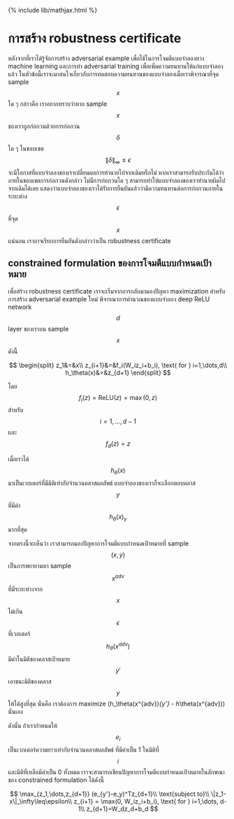 {% include lib/mathjax.html %}
# การสร้าง robustness certificate

หลังจากที่เราได้รู้จักการสร้าง adversarial example เพื่อใช้ในการโจมตีแบบจำลองทาง machine learning และการทำ adversarial training เพื่อเพิ่มความทนทานให้แก่แบบจำลองแล้ว ในหัวข้อนี้เราจะมาสนใจเกี่ยวกับการทดสอบความทนทานของแบบจำลองเมื่อเราพิจารณาที่จุด sample $$x$$ ใด ๆ กล่าวคือ เราอยากทราบว่าหาก sample $$x$$ ของเราถูกก่อกวนด้วยการก่อกวน $$\delta$$ ใด ๆ ในขอบเขต $$\|\delta\|_\infty\leq\epsilon$$ จะมีโอกาสที่แบบจำลองของเราเปลี่ยนผลการทำนายไปจากเดิมหรือไม่ หากเราสามารถรับประกันได้ว่าภายในขอบเขตการก่อกวนดังกล่าว ไม่มีการก่อกวนใด ๆ สามารถทำให้แบบจำลองของเราทำนายผิดไปจากเดิมได้เลย แสดงว่าแบบจำลองของเราได้รับการยืนยันแล้วว่ามีความทนทานต่อการก่อกวนภายในระยะห่าง $$\epsilon$$ ที่จุด $$x$$ แน่นอน เราอาจเรียกการยืนยันดังกล่าวว่าเป็น robustness certificate 

## constrained formulation ของการโจมตีแบบกำหนดเป้าหมาย

เพื่อสร้าง robustness certificate เราจะเริ่มจากการกลับมามองปัญหา maximization สำหรับการสร้าง adversarial example ใหม่ 
พิจารณาการคำนวณของแบบจำลอง deep ReLU network $$d$$ layer ของเราบน sample $$x$$ ดังนี้

$$
\begin{split}
z_1&=&x\\
z_{i+1}&=&f_i(W_iz_i+b_i), \text{ for } i=1,\dots,d\\
h_\theta(x)&=&z_{d+1}
\end{split}
$$

โดย $$f_i(z)=\text{ReLU}(z)=\max(0, z)$$ สำหรับ $$i=1,\dots,d-1$$ และ $$f_d(z)=z$$ 

เมื่อเราได้ $$h_\theta(x)$$ มาเป็นเวกเตอร์ที่มีมิติเท่ากับจำนวนคลาสผลลัพธ์ แบบจำลองของเราก็จะเลือกตอบคลาส $$y$$ ที่มีค่า $$h_\theta(x)_y$$ มากที่สุด

จากตรงนี้จะเห็นว่า เราสามารถมองปัญหาการโจมตีแบบกำหนดเป้าหมายที่ sample $$(x, y)$$ เป็นการพยายามหา sample $$x^{adv}$$ ที่มีระยะห่างจาก $$x$$ ไม่เกิน $$\epsilon$$ ที่เวกเตอร์ $$h_\theta(x^{adv})$$ มีค่าในมิติของคลาสเป้าหมาย $$y'$$ เอาชนะมิติของคลาส $$y$$ ให้ได้สูงที่สุด นั่นคือ เราต้องการ maximize (h_\theta(x^{adv})_{y'} - h_\theta(x^{adv})) นั่นเอง

ดังนั้น ถ้าเรากำหนดให้ $$e_i$$ เป็นเวกเตอร์ความยาวเท่ากับจำนวนคลาสผลลัพธ์ ที่มีค่าเป็น 1 ในมิติที่ $$i$$ และมิติที่เหลือมีค่าเป็น 0 ทั้งหมด
เราจะสามารถเขียนปัญหาการโจมตีแบบกำหนดเป้าหมายในลักษณะของ constrained formulation ได้ดังนี้

$$
\max_{z_1,\dots,z_{d+1}} (e_{y'}-e_y)^Tz_{d+1}\\
\text{subject to}\\
\|z_1-x\|_\infty\leq\epsilon\\
z_{i+1} = \max(0, W_iz_i+b_i), \text{ for } i=1,\dots, d-1\\
z_{d+1}=W_dz_d+b_d
$$
